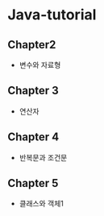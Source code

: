 # Java-tutorial

## Chapter2
- 변수와 자료형

## Chapter 3
- 연산자

## Chapter 4
- 반복문과 조건문

## Chapter 5
- 클래스와 객체1

